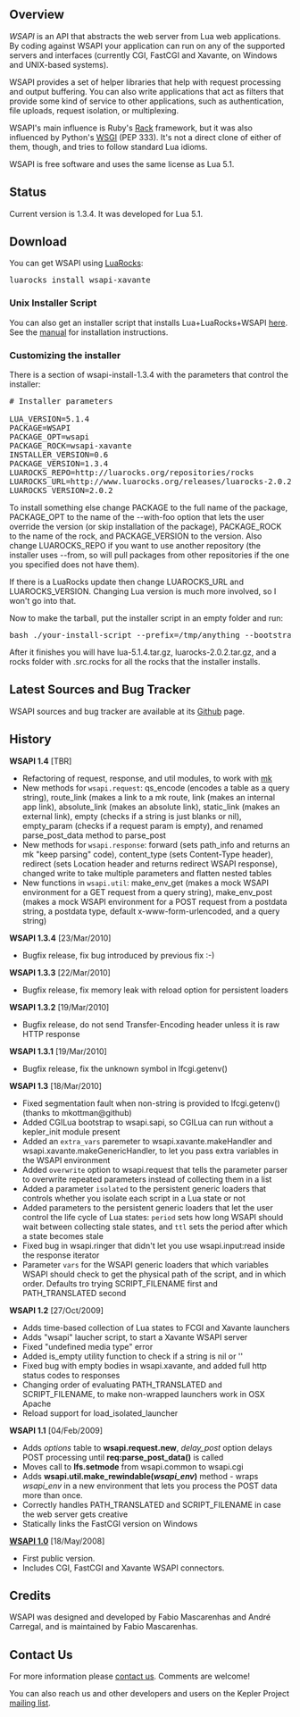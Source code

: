 ## Overview

*WSAPI* is an API that abstracts the web server from Lua web applications. By coding
against WSAPI your application can run on any of the supported servers and
interfaces (currently CGI, FastCGI and Xavante, on Windows and UNIX-based systems).

WSAPI provides a set of helper libraries that help with request processing
and output buffering. You can also write applications that act as filters that
provide some kind of service to other applications, such as authentication,
file uploads, request isolation, or multiplexing.

WSAPI's main influence is Ruby's [Rack](http://rack.rubyforge.org/) framework, but it was
also influenced by Python's [WSGI](http://wsgi.org/wsgi) (PEP 333). It's not a direct
clone of either of them, though, and tries to follow standard Lua idioms.

WSAPI is free software and uses the same license as Lua 5.1.

## Status

Current version is 1.3.4. It was developed for Lua 5.1.

## Download

You can get WSAPI using [LuaRocks](http://luarocks.org):

<pre class="example">
luarocks install wsapi-xavante
</pre>

### Unix Installer Script

You can also get an installer script that installs Lua+LuaRocks+WSAPI 
[here](http://github.com/downloads/keplerproject/wsapi/wsapi-install-1.3.4.tar.gz). See
the [manual](manual.html) for installation instructions.

### Customizing the installer

There is a section of wsapi-install-1.3.4 with the parameters that 
control the installer: 

<pre class="example">
# Installer parameters 

LUA_VERSION=5.1.4 
PACKAGE=WSAPI 
PACKAGE_OPT=wsapi 
PACKAGE_ROCK=wsapi-xavante 
INSTALLER_VERSION=0.6 
PACKAGE_VERSION=1.3.4
LUAROCKS_REPO=http://luarocks.org/repositories/rocks
LUAROCKS_URL=http://www.luarocks.org/releases/luarocks-2.0.2.tar.gz
LUAROCKS_VERSION=2.0.2 
</pre>

To install something else change PACKAGE to the full name of the 
package, PACKAGE\_OPT to the name of the --with-foo option that lets 
the user override the version (or skip installation of the package), 
PACKAGE\_ROCK to the name of the rock, and PACKAGE\_VERSION to the 
version. Also change LUAROCKS\_REPO if you want to use another 
repository (the installer uses --from, so will pull packages from 
other repositories if the one you specified does not have them). 

If there is a LuaRocks update then change LUAROCKS\_URL and 
LUAROCKS\_VERSION. Changing Lua version is much more involved, so I 
won't go into that. 

Now to make the tarball, put the installer script in an empty folder and run: 

<pre class = "example">
bash ./your-install-script --prefix=/tmp/anything --bootstrap 
</pre>

After it finishes you will have lua-5.1.4.tar.gz, 
luarocks-2.0.2.tar.gz, and a rocks folder with .src.rocks for all the 
rocks that the installer installs. 

## Latest Sources and Bug Tracker

WSAPI sources and bug tracker are available at its [Github](http://github.com/keplerproject/wsapi/) page.

## History

**WSAPI 1.4** [TBR]

* Refactoring of request, response, and util modules, to work with [mk](http://github.com/keplerproject/mk)
* New methods for `wsapi.request`: qs_encode (encodes a table as a query string), route_link (makes a link to
  a mk route, link (makes an internal app link), absolute_link (makes an absolute link), static_link (makes
  an external link), empty (checks if a string is just blanks or nil), empty_param (checks if a request param
  is empty), and renamed parse_post_data method to parse_post
* New methods for `wsapi.response`: forward (sets path_info and returns an mk "keep parsing" code), content_type
  (sets Content-Type header), redirect (sets Location header and returns redirect WSAPI response), changed
  write to take multiple parameters and flatten nested tables
* New functions in `wsapi.util`: make_env_get (makes a mock WSAPI environment for a GET request from a query
  string), make_env_post (makes a mock WSAPI environment for a POST request from a postdata string, a postdata
  type, default x-www-form-urlencoded, and a query string)

**WSAPI 1.3.4** [23/Mar/2010]

* Bugfix release, fix bug introduced by previous fix :-)

**WSAPI 1.3.3** [22/Mar/2010]

* Bugfix release, fix memory leak with reload option for persistent loaders

**WSAPI 1.3.2** [19/Mar/2010]

* Bugfix release, do not send Transfer-Encoding header unless it is
  raw HTTP response

**WSAPI 1.3.1** [19/Mar/2010]

* Bugfix release, fix the unknown symbol in lfcgi.getenv()

**WSAPI 1.3** [18/Mar/2010]

* Fixed segmentation fault when non-string is provided to lfcgi.getenv() (thanks to mkottman@github)
* Added CGILua bootstrap to wsapi.sapi, so CGILua can run without a kepler_init module present
* Added an `extra_vars` paremeter to wsapi.xavante.makeHandler and wsapi.xavante.makeGenericHandler, to
  let you pass extra variables in the WSAPI environment
* Added `overwrite` option to wsapi.request that tells the parameter parser to overwrite repeated parameters
  instead of collecting them in a list    
* Added a parameter `isolated` to the persistent generic loaders that controls whether you isolate
  each script in a Lua state or not
* Added parameters to the persistent generic loaders that let the user control the life cycle of Lua
  states: `period` sets how long WSAPI should wait between collecting stale states, and `ttl` sets the
  period after which a state becomes stale
* Fixed bug in wsapi.ringer that didn't let you use wsapi.input:read inside the response iterator
* Parameter `vars` for the WSAPI generic loaders that which variables WSAPI should check to get the physical
  path of the script, and in which order. Defaults tro trying SCRIPT\_FILENAME first and PATH\_TRANSLATED second

**WSAPI 1.2** [27/Oct/2009]

* Adds time-based collection of Lua states to FCGI and Xavante launchers
* Adds "wsapi" laucher script, to start a Xavante WSAPI server
* Fixed "undefined media type" error
* Added is_empty utility function to check if a string is nil or ''
* Fixed bug with empty bodies in wsapi.xavante, and added full http status codes to responses 
* Changing order of evaluating PATH\_TRANSLATED and SCRIPT\_FILENAME, to make non-wrapped launchers work in OSX Apache
* Reload support for load\_isolated\_launcher

**WSAPI 1.1** [04/Feb/2009]

* Adds *options* table to **wsapi.request.new**, *delay_post* option delays
POST processing until **req:parse_post_data()** is called
* Moves call to **lfs.setmode** from wsapi.common to wsapi.cgi
* Adds **wsapi.util.make\_rewindable(*wsapi\_env*)** method - wraps *wsapi\_env* in a new
environment that lets you process the POST data more than once.
* Correctly handles PATH\_TRANSLATED and SCRIPT\_FILENAME in case the web server gets creative
* Statically links the FastCGI version on Windows

[**WSAPI 1.0**](http://wsapi.luaforge.net/1.0/) [18/May/2008]

* First public version.
* Includes CGI, FastCGI and Xavante WSAPI connectors.

## Credits

WSAPI was designed and developed by Fabio Mascarenhas and
Andr&eacute; Carregal, and is maintained by Fabio Mascarenhas.

## Contact Us

For more information please [contact us](mailto:info-NO-SPAM-THANKS@keplerproject.org).
Comments are welcome!

You can also reach us and other developers and users on the Kepler Project 
[mailing list](http://luaforge.net/mail/?group_id=104). 

